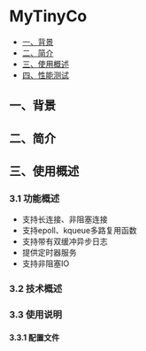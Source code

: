 # MyTinyCo
* <a href="#1">一、背景 </a>
* <a href="#2">二、简介 </a>
* <a href="#3">三、使用概述 </a>
* <a href="#4">四、性能测试 </a>


## <a name="1">一、背景</a>

## <a name="2">二、简介

## <a name="3">三、使用概述
### 3.1 功能概述
- 支持长连接、非阻塞连接
- 支持epoll、kqueue多路复用函数
- 支持带有双缓冲异步日志
- 提供定时器服务
- 支持非阻塞IO


### 3.2 技术概述

### 3.3 使用说明
#### 3.3.1 配置文件
